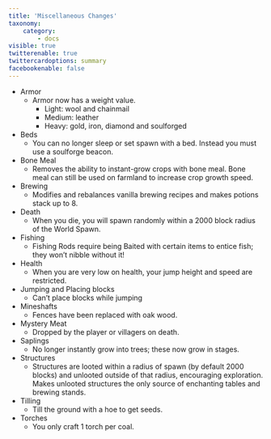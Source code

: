 ```yaml
---
title: 'Miscellaneous Changes'
taxonomy:
    category:
        - docs
visible: true
twitterenable: true
twittercardoptions: summary
facebookenable: false
---
```


* Armor
	* Armor now has a weight value. 
		* Light: wool and chainmail
		* Medium: leather
		* Heavy: gold, iron, diamond and soulforged
* Beds
	* You can no longer sleep or set spawn with a bed. Instead you must use a soulforge beacon.
* Bone Meal
	* Removes the ability to instant-grow crops with bone meal. Bone meal can still be used on farmland to increase crop growth speed.
* Brewing
	* Modifies and rebalances vanilla brewing recipes and makes potions stack up to 8.
* Death
	* When you die, you will spawn randomly within a 2000 block radius of the World Spawn.
* Fishing
	* Fishing Rods require being Baited with certain items to entice fish; they won’t nibble without it!
* Health
	* When you are very low on health, your jump height and speed are restricted.
* Jumping and Placing blocks
	* Can’t place blocks while jumping
* Mineshafts
	* Fences have been replaced with oak wood.
* Mystery Meat
	* Dropped by the player or villagers on death.
* Saplings
	* No longer instantly grow into trees; these now grow in stages.
* Structures
	* Structures are looted within a radius of spawn (by default 2000 blocks) and unlooted outside of that radius, encouraging exploration. Makes unlooted structures the only source of enchanting tables and brewing stands.
* Tilling
	* Till the ground with a hoe to get seeds.
* Torches
	* You only craft 1 torch per coal.
